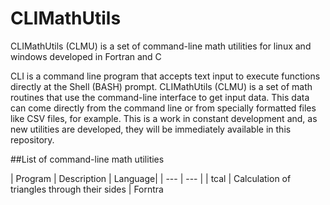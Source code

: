 # CLIMathUtils
CLIMathUtils (CLMU) is a set of command-line math utilities for linux and windows developed in Fortran and C

CLI is a command line program that accepts text input to execute functions directly at the Shell (BASH) prompt.
CLIMathUtils (CLMU) is a set of math routines that use the command-line interface to get input data. This data can come directly from the command line or from specially formatted files like CSV files, for example.
This is a work in constant development and, as new utilities are developed, they will be immediately available in this repository.

##List of command-line math utilities

| Program | Description | Language|
| --- | --- |
| tcal | Calculation of triangles through their sides | Forntra
